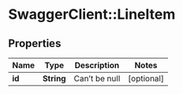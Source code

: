# SwaggerClient::LineItem

## Properties
Name | Type | Description | Notes
------------ | ------------- | ------------- | -------------
**id** | **String** | Can’t be null | [optional] 


